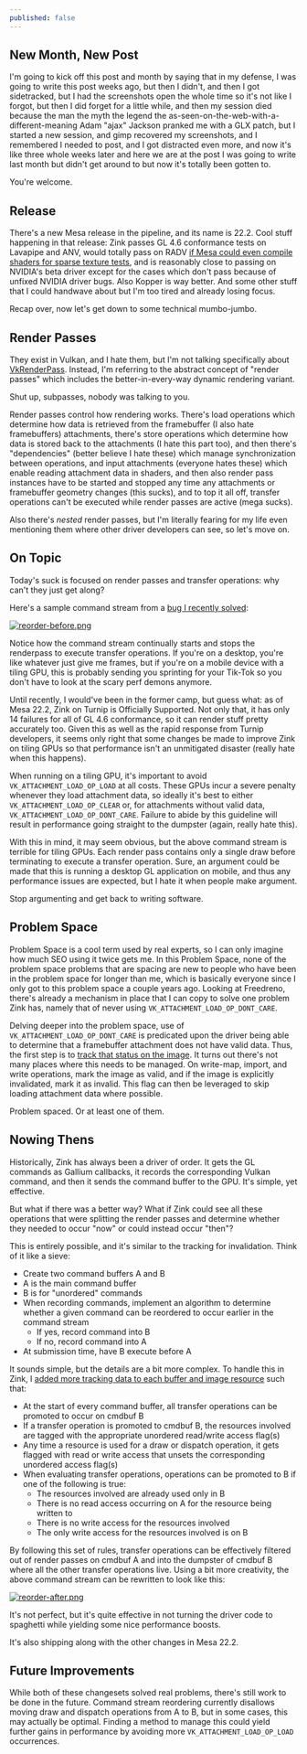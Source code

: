 ```yaml
---
published: false
---
```

## New Month, New Post

I'm going to kick off this post and month by saying that in my defense, I was going to write this post weeks ago, but then I didn't, and then I got sidetracked, but I had the screenshots open the whole time so it's not like I forgot, but then I did forget for a little while, and then my session died because the man the myth the legend the as-seen-on-the-web-with-a-different-meaning Adam "ajax" Jackson pranked me with a GLX patch, but I started a new session, and gimp recovered my screenshots, and I remembered I needed to post, and I got distracted even more, and now it's like three whole weeks later and here we are at the post I was going to write last month but didn't get around to but now it's totally been gotten to.

You're welcome.

## Release

There's a new Mesa release in the pipeline, and its name is 22.2. Cool stuff happening in that release: Zink passes GL 4.6 conformance tests on Lavapipe and ANV, would totally pass on RADV [if Mesa could even compile shaders for sparse texture tests](https://gitlab.freedesktop.org/mesa/mesa/-/merge_requests/16547), and is reasonably close to passing on NVIDIA's beta driver except for the cases which don't pass because of unfixed NVIDIA driver bugs. Also Kopper is way better. And some other stuff that I could handwave about but I'm too tired and already losing focus.

Recap over, now let's get down to some technical mumbo-jumbo.

## Render Passes
They exist in Vulkan, and I hate them, but I'm not talking specifically about [VkRenderPass](https://registry.khronos.org/vulkan/specs/1.3-extensions/man/html/VkRenderPass.html). Instead, I'm referring to the abstract concept of "render passes" which includes the better-in-every-way dynamic rendering variant.

Shut up, subpasses, nobody was talking to you.

Render passes control how rendering works. There's load operations which determine how data is retrieved from the framebuffer (I also hate framebuffers) attachments, there's store operations which determine how data is stored back to the attachments (I hate this part too), and then there's "dependencies" (better believe I hate these) which manage synchronization between operations, and input attachments (everyone hates these) which enable reading attachment data in shaders, and then also render pass instances have to be started and stopped any time any attachments or framebuffer geometry changes (this sucks), and to top it all off, transfer operations can't be executed while render passes are active (mega sucks).

Also there's *nested* render passes, but I'm literally fearing for my life even mentioning them where other driver developers can see, so let's move on.

## On Topic
Today's suck is focused on render passes and transfer operations: why can't they just get along?

Here's a sample command stream from a [bug I recently solved](https://gitlab.freedesktop.org/mesa/mesa/-/issues/6845):

[![reorder-before.png]({{site.url}}/assets/renderdoc/reorder-before.png)]({{site.url}}/assets/renderdoc/reorder-before.png)

Notice how the command stream continually starts and stops the renderpass to execute transfer operations. If you're on a desktop, you're like whatever just give me frames, but if you're on a mobile device with a tiling GPU, this is probably sending you sprinting for your Tik-Tok so you don't have to look at the scary perf demons anymore.

Until recently, I would've been in the former camp, but guess what: as of Mesa 22.2, Zink on Turnip is Officially Supported. Not only that, it has only 14 failures for all of GL 4.6 conformance, so it can render stuff pretty accurately too. Given this as well as the rapid response from Turnip developers, it seems only right that some changes be made to improve Zink on tiling GPUs so that performance isn't an unmitigated disaster (really hate when this happens).

When running on a tiling GPU, it's important to avoid `VK_ATTACHMENT_LOAD_OP_LOAD` at all costs. These GPUs incur a severe penalty whenever they load attachment data, so ideally it's best to either `VK_ATTACHMENT_LOAD_OP_CLEAR` or, for attachments without valid data, `VK_ATTACHMENT_LOAD_OP_DONT_CARE`. Failure to abide by this guideline will result in performance going straight to the dumpster (again, really hate this).

With this in mind, it may seem obvious, but the above command stream is terrible for tiling GPUs. Each render pass contains only a single draw before terminating to execute a transfer operation. Sure, an argument could be made that this is running a desktop GL application on mobile, and thus any performance issues are expected, but I hate it when people make argument.

Stop argumenting and get back to writing software.

## Problem Space
Problem Space is a cool term used by real experts, so I can only imagine how much SEO using it twice gets me. In this Problem Space, none of the problem space problems that are spacing are new to people who have been in the problem space for longer than me, which is basically everyone since I only got to this problem space a couple years ago. Looking at Freedreno, there's already a mechanism in place that I can copy to solve one problem Zink has, namely that of never using `VK_ATTACHMENT_LOAD_OP_DONT_CARE`.

Delving deeper into the problem space, use of `VK_ATTACHMENT_LOAD_OP_DONT_CARE` is predicated upon the driver being able to determine that a framebuffer attachment does not have valid data. Thus, the first step is to [track that status on the image](https://gitlab.freedesktop.org/mesa/mesa/-/merge_requests/16877/diffs?commit_id=3e2c65281d7a460c8f05ff025fc9e742a509030b). It turns out there's not many places where this needs to be managed. On write-map, import, and write operations, mark the image as valid, and if the image is explicitly invalidated, mark it as invalid. This flag can then be leveraged to skip loading attachment data where possible.

Problem spaced. Or at least one of them.

## Nowing Thens
Historically, Zink has always been a driver of order. It gets the GL commands as Gallium callbacks, it records the corresponding Vulkan command, and then it sends the command buffer to the GPU. It's simple, yet effective.

But what if there was a better way? What if Zink could see all these operations that were splitting the render passes and determine whether they needed to occur "now" or could instead occur "then"?

This is entirely possible, and it's similar to the tracking for invalidation. Think of it like a sieve:
* Create two command buffers A and B
* A is the main command buffer
* B is for "unordered" commands
* When recording commands, implement an algorithm to determine whether a given command can be reordered to occur earlier in the command stream
  * If yes, record command into B
  * If no, record command into A
* At submission time, have B execute before A

It sounds simple, but the details are a bit more complex. To handle this in Zink, I [added more tracking data to each buffer and image resource](https://gitlab.freedesktop.org/mesa/mesa/-/merge_requests/17667/diffs?commit_id=ca03e35821dd61542a0fc44caee6184679f0f436) such that:
* At the start of every command buffer, all transfer operations can be promoted to occur on cmdbuf B
* If a transfer operation is promoted to cmdbuf B, the resources involved are tagged with the appropriate unordered read/write access flag(s)
* Any time a resource is used for a draw or dispatch operation, it gets flagged with read or write access that unsets the corresponding unordered access flag(s)
* When evaluating transfer operations, operations can be promoted to B if one of the following is true:
  * The resources involved are already used only in B
  * There is no read access occurring on A for the resource being written to
  * There is no write access for the resources involved
  * The only write access for the resources involved is on B

By following this set of rules, transfer operations can be effectively filtered out of render passes on cmdbuf A and into the dumpster of cmdbuf B where all the other transfer operations live. Using a bit more creativity, the above command stream can be rewritten to look like this:

[![reorder-after.png]({{site.url}}/assets/renderdoc/reorder-after.png)]({{site.url}}/assets/renderdoc/reorder-after.png)

It's not perfect, but it's quite effective in not turning the driver code to spaghetti while yielding some nice performance boosts.

It's also shipping along with the other changes in Mesa 22.2.

## Future Improvements
While both of these changesets solved real problems, there's still work to be done in the future. Command stream reordering currently disallows moving draw and dispatch operations from A to B, but in some cases, this may actually be optimal. Finding a method to manage this could yield further gains in performance by avoiding more `VK_ATTACHMENT_LOAD_OP_LOAD` occurrences.
